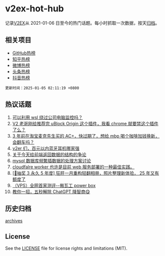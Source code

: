 # v2ex-hot-hub

 记录[V2EX](https://www.v2ex.com/)从 2021-01-06 日至今的热门话题。每小时抓取一次数据，按天[归档](archives)。
 
 ## 相关项目

- [GitHub热榜](https://github.com/lonnyzhang423/github-hot-hub)
- [知乎热榜](https://github.com/lonnyzhang423/zhihu-hot-hub)
- [微博热榜](https://github.com/lonnyzhang423/weibo-hot-hub)
- [头条热榜](https://github.com/lonnyzhang423/toutiao-hot-hub)
- [抖音热榜](https://github.com/lonnyzhang423/douyin-hot-hub)


 `更新时间：2025-01-05 02:11:19 +0800`

## 热议话题

1. [可以利用 wsl 绕过公司电脑监控吗？](https://www.v2ex.com/t/1102438)
1. [V2 老哥刚给推荐完 uBlock Origin 这个插件，我看 chrome 就要禁这个插件了么？](https://www.v2ex.com/t/1102466)
1. [3 年前在淘宝麦克先生买的 AC+，快过期了，想给 mbp 喝个咖啡加钱换新，会翻车吗？](https://www.v2ex.com/t/1102477)
1. [v2er 们，百元以内蓝牙耳机哪家强](https://www.v2ex.com/t/1102436)
1. [关于今天给前端返回数据的结构的争论](https://www.v2ex.com/t/1102528)
1. [mysql 数据库频繁插数据的处理方案讨论](https://www.v2ex.com/t/1102456)
1. [cloudfalre worker 也许是目前 web 服务部署的一种最佳实践。](https://www.v2ex.com/t/1102503)
1. [[🎁抽奖 3 永久 5 年度] 狂肝一月重构轻翻相册，照片整理新体验， 25 年又有额度了](https://www.v2ex.com/t/1102554)
1. [（VPS）全网首家测评--搬瓦工 power box](https://www.v2ex.com/t/1102483)
1. [教你一招，五秒解除 ChatGPT 降智商😋](https://www.v2ex.com/t/1102460)

## 历史归档

[archives](archives)

## License

See the [LICENSE](LICENSE) file for license rights and limitations (MIT).
